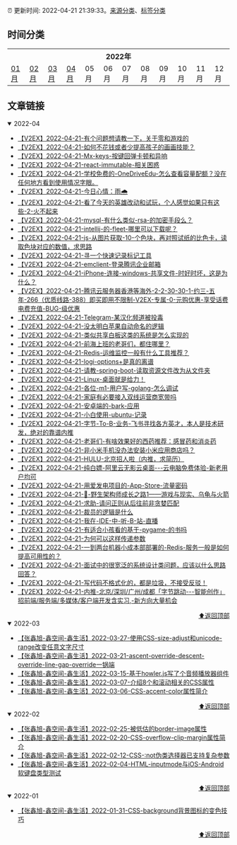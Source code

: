 :alarm_clock: 更新时间: 2022-04-21 21:39:33。[来源分类](./README.md)、[标签分类](./TAGS.md)

## 时间分类

<table>

<tr>
<th colspan="12">2022年</th>
</tr>
<tr>
<td><a href="#2022-01">01月</a></td>
<td><a href="#2022-02">02月</a></td>
<td><a href="#2022-03">03月</a></td>
<td><a href="#2022-04">04月</a></td>
<td>05月</td>
<td>06月</td>
<td>07月</td>
<td>08月</td>
<td>09月</td>
<td>10月</td>
<td>11月</td>
<td>12月</td>
</tr>

</table>

## 文章链接

<details open>
<summary id="2022-04">
 2022-04
</summary>


- [【V2EX】2022-04-21-有个问题想请教一下，关于零和游戏的](https://www.v2ex.com/t/848479) 
- [【V2EX】2022-04-21-如何不花钱或者少提高孩子的画画技能？](https://www.v2ex.com/t/848478) 
- [【V2EX】2022-04-21-Mx-keys-按键回弹卡顿和异响](https://www.v2ex.com/t/848477) 
- [【V2EX】2022-04-21-react-immutable-相关困惑](https://www.v2ex.com/t/848476) 
- [【V2EX】2022-04-21-学校免费的-OneDriveEdu-怎么查看容量配额？没在任何地方看到使用情况字眼。](https://www.v2ex.com/t/848475) 
- [【V2EX】2022-04-21-今日心情：雨🌧️](https://www.v2ex.com/t/848474) 
- [【V2EX】2022-04-21-看了今天的英雄改动和试玩，个人感觉如果只有这些-2-火不起来](https://www.v2ex.com/t/848473) 
- [【V2EX】2022-04-21-mysql-有什么类似-rsa-的加密手段么？](https://www.v2ex.com/t/848472) 
- [【V2EX】2022-04-21-intellij-的-fleet-哪里可以下载呢？](https://www.v2ex.com/t/848471) 
- [【V2EX】2022-04-21-js-从图片获取-10-个色块，再对照试纸的比色卡，读取色块对应的数值，求思路](https://www.v2ex.com/t/848470) 
- [【V2EX】2022-04-21-寻一个快速记录标记工具](https://www.v2ex.com/t/848469) 
- [【V2EX】2022-04-21-emclient-登录腾讯企业邮箱](https://www.v2ex.com/t/848468) 
- [【V2EX】2022-04-21-iPhone-连接-windows-共享文件-时好时坏，这是为什么？](https://www.v2ex.com/t/848467) 
- [【V2EX】2022-04-21-腾讯云服务器香港等海外-2-2-30-30-1-约三-五年-266（优质线路-388）即买即用不限制-V2EX-专属-0-元购优惠-享受话费电费充值-BUG-级优惠](https://www.v2ex.com/t/848465) 
- [【V2EX】2022-04-21-Telegram-某汉化频道被投毒](https://www.v2ex.com/t/848464) 
- [【V2EX】2022-04-21-没太明白苹果自动命名的逻辑](https://www.v2ex.com/t/848463) 
- [【V2EX】2022-04-21-类似共享白板这类的系统是怎么实现的](https://www.v2ex.com/t/848462) 
- [【V2EX】2022-04-21-前海上班的老哥们，都住哪里？](https://www.v2ex.com/t/848461) 
- [【V2EX】2022-04-21-Redis-运维监控一般有什么工具推荐？](https://www.v2ex.com/t/848459) 
- [【V2EX】2022-04-21-logi-options+是真的离谱](https://www.v2ex.com/t/848458) 
- [【V2EX】2022-04-21-请教-spring-boot-读取资源文件改为从文件夹](https://www.v2ex.com/t/848456) 
- [【V2EX】2022-04-21-Linux-桌面就是给力！](https://www.v2ex.com/t/848454) 
- [【V2EX】2022-04-21-各位-m1-用户写-golang-怎么调试](https://www.v2ex.com/t/848453) 
- [【V2EX】2022-04-21-家庭有必要接入双线运营商宽带吗](https://www.v2ex.com/t/848452) 
- [【V2EX】2022-04-21-安卓端的-bark-应用](https://www.v2ex.com/t/848450) 
- [【V2EX】2022-04-21-小白使用-ubuntu-记录](https://www.v2ex.com/t/848448) 
- [【V2EX】2022-04-21-字节-To-B-业务-飞书寻找各方英才，本人是技术研发，绝对的靠谱内推](https://www.v2ex.com/t/848447) 
- [【V2EX】2022-04-21-老哥们-有啥效果好的西药推荐：感冒药和消炎药](https://www.v2ex.com/t/848446) 
- [【V2EX】2022-04-21-非小米手机没办法安装小米应用商店吗？](https://www.v2ex.com/t/848444) 
- [【V2EX】2022-04-21-HULU-北京招人啦（内推，求简历）](https://www.v2ex.com/t/848443) 
- [【V2EX】2022-04-21-纯白嫖-阿里云无影云桌面---云电脑免费体验-新老用户均可](https://www.v2ex.com/t/848442) 
- [【V2EX】2022-04-21-用爱发电项目的-App-Store-流量密码](https://www.v2ex.com/t/848441) 
- [【V2EX】2022-04-21-🐒-野生架构师成长之路1——游戏与现实、乌龟与火箭](https://www.v2ex.com/t/848440) 
- [【V2EX】2022-04-21-求助-请问正则从后往前非贪婪匹配](https://www.v2ex.com/t/848439) 
- [【V2EX】2022-04-21-裁员的逻辑是什么](https://www.v2ex.com/t/848438) 
- [【V2EX】2022-04-21-我在-IDE-中-听-B-站-直播](https://www.v2ex.com/t/848437) 
- [【V2EX】2022-04-21-有适合小孩看的基于-pygame-的书吗](https://www.v2ex.com/t/848436) 
- [【V2EX】2022-04-21-为何可以这样传递参数](https://www.v2ex.com/t/848435) 
- [【V2EX】2022-04-21-一到两台机器小成本部部署的-Redis-服务一般是如何提高可用性的？](https://www.v2ex.com/t/848434) 
- [【V2EX】2022-04-21-面试中的很宽泛的系统设计类问题，应该以什么思路回答？](https://www.v2ex.com/t/848433) 
- [【V2EX】2022-04-21-写代码不格式化的，都是垃圾，不接受反驳！](https://www.v2ex.com/t/848431) 
- [【V2EX】2022-04-21-内推-北京/深圳/广州/成都「字节跳动---智能创作」招前端/服务端/多媒体/客户端开发含实习,-新方向大量机会](https://www.v2ex.com/t/848430) 

<div align="right"><a href="#时间分类">⬆返回顶部</a></div>
</details>

<details open>
<summary id="2022-03">
 2022-03
</summary>


- [【张鑫旭-鑫空间-鑫生活】2022-03-27-使用CSS-size-adjust和unicode-range改变任意文字尺寸](https://www.zhangxinxu.com/wordpress/2022/03/css-size-adjust-font-unicode-range/) 
- [【张鑫旭-鑫空间-鑫生活】2022-03-21-ascent-override-descent-override-line-gap-override一锅端](https://www.zhangxinxu.com/wordpress/2022/03/css-ascent-override-descent/) 
- [【张鑫旭-鑫空间-鑫生活】2022-03-15-基于howler.js写了个音频播放器组件](https://www.zhangxinxu.com/wordpress/2022/03/howler-js-audio-player/) 
- [【张鑫旭-鑫空间-鑫生活】2022-03-07-介绍8个和滚动相关的CSS属性](https://www.zhangxinxu.com/wordpress/2022/03/10-css-scroll-scrollbar/) 
- [【张鑫旭-鑫空间-鑫生活】2022-03-06-CSS-accent-color属性简介](https://www.zhangxinxu.com/wordpress/2022/03/css-accent-color/) 

<div align="right"><a href="#时间分类">⬆返回顶部</a></div>
</details>

<details open>
<summary id="2022-02">
 2022-02
</summary>


- [【张鑫旭-鑫空间-鑫生活】2022-02-25-被低估的border-image属性](https://www.zhangxinxu.com/wordpress/2022/02/css-border-image-tap-highlight/) 
- [【张鑫旭-鑫空间-鑫生活】2022-02-20-CSS-overflow-clip-margin属性简介](https://www.zhangxinxu.com/wordpress/2022/02/css-overflow-clip-margin/) 
- [【张鑫旭-鑫空间-鑫生活】2022-02-12-CSS-:not伪类选择器已支持复杂参数](https://www.zhangxinxu.com/wordpress/2022/02/css-not-pseudo-class-list-argument/) 
- [【张鑫旭-鑫空间-鑫生活】2022-02-04-HTML-inputmode与iOS-Android软键盘类型测试](https://www.zhangxinxu.com/wordpress/2022/02/html-inputmode-keyboard/) 

<div align="right"><a href="#时间分类">⬆返回顶部</a></div>
</details>

<details open>
<summary id="2022-01">
 2022-01
</summary>


- [【张鑫旭-鑫空间-鑫生活】2022-01-31-CSS-background背景图标的变色技巧](https://www.zhangxinxu.com/wordpress/2022/01/css-background-image-color/) 

<div align="right"><a href="#时间分类">⬆返回顶部</a></div>
</details>

